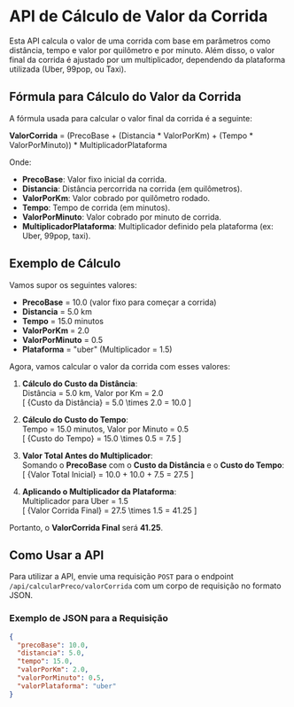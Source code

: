 # API de Cálculo de Valor da Corrida

Esta API calcula o valor de uma corrida com base em parâmetros como distância, tempo e valor por quilômetro e por minuto. Além disso, o valor final da corrida é ajustado por um multiplicador, dependendo da plataforma utilizada (Uber, 99pop, ou Taxi).

## Fórmula para Cálculo do Valor da Corrida

A fórmula usada para calcular o valor final da corrida é a seguinte:

**ValorCorrida** = (PrecoBase + (Distancia * ValorPorKm) + (Tempo * ValorPorMinuto)) * MultiplicadorPlataforma

Onde:

- **PrecoBase**: Valor fixo inicial da corrida.
- **Distancia**: Distância percorrida na corrida (em quilômetros).
- **ValorPorKm**: Valor cobrado por quilômetro rodado.
- **Tempo**: Tempo de corrida (em minutos).
- **ValorPorMinuto**: Valor cobrado por minuto de corrida.
- **MultiplicadorPlataforma**: Multiplicador definido pela plataforma (ex: Uber, 99pop, taxi).

## Exemplo de Cálculo

Vamos supor os seguintes valores:

- **PrecoBase** = 10.0 (valor fixo para começar a corrida)
- **Distancia** = 5.0 km
- **Tempo** = 15.0 minutos
- **ValorPorKm** = 2.0
- **ValorPorMinuto** = 0.5
- **Plataforma** = "uber" (Multiplicador = 1.5)

Agora, vamos calcular o valor da corrida com esses valores:

1. **Cálculo do Custo da Distância**:  
   Distância = 5.0 km, Valor por Km = 2.0  
   \[
   \{Custo da Distância} = 5.0 \times 2.0 = 10.0
   \]

2. **Cálculo do Custo do Tempo**:  
   Tempo = 15.0 minutos, Valor por Minuto = 0.5  
   \[
   \{Custo do Tempo} = 15.0 \times 0.5 = 7.5
   \]

3. **Valor Total Antes do Multiplicador**:  
   Somando o **PrecoBase** com o **Custo da Distância** e o **Custo do Tempo**:
   \[
   \{Valor Total Inicial} = 10.0 + 10.0 + 7.5 = 27.5
   \]

4. **Aplicando o Multiplicador da Plataforma**:  
   Multiplicador para Uber = 1.5  
   \[
   \{Valor Corrida Final} = 27.5 \times 1.5 = 41.25
   \]

Portanto, o **ValorCorrida Final** será **41.25**.

## Como Usar a API

Para utilizar a API, envie uma requisição `POST` para o endpoint `/api/calcularPreco/valorCorrida` com um corpo de requisição no formato JSON.

### Exemplo de JSON para a Requisição

```json
{
  "precoBase": 10.0,
  "distancia": 5.0,
  "tempo": 15.0,
  "valorPorKm": 2.0,
  "valorPorMinuto": 0.5,
  "valorPlataforma": "uber"
}
